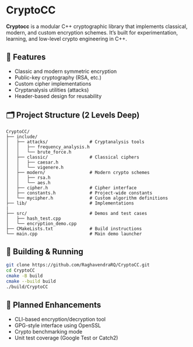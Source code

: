 
# CryptoCC

**Cryptocc** is a modular C++ cryptographic library that implements classical, modern, and custom encryption schemes. It’s built for experimentation, learning, and low-level crypto engineering in C++.

## 🔐 Features

- Classic and modern symmetric encryption
- Public-key cryptography (RSA, etc.)
- Custom cipher implementations
- Cryptanalysis utilities (attacks)
- Header-based design for reusability

## 🗂️ Project Structure (2 Levels Deep)

```
CryptoCC/
├── include/
│   ├── attacks/                # Cryptanalysis tools
│   │   ├── frequency_analysis.h
│   │   └── brute_force.h
│   ├── classic/                # Classical ciphers
│   │   ├── caesar.h
│   │   └── vigenere.h
│   ├── modern/                 # Modern crypto schemes
│   │   ├── rsa.h
│   │   └── aes.h
│   ├── cipher.h                # Cipher interface
│   ├── constants.h             # Project-wide constants
│   └── mycipher.h              # Custom algorithm definitions
├── lib/                        # Implementations
|
├── src/                        # Demos and test cases
│   ├── hash_test.cpp
│   └── encryption_demo.cpp
├── CMakeLists.txt              # Build instructions
└── main.cpp                    # Main demo launcher
```

## 🧪 Building & Running

```bash
git clone https://github.com/RaghavendraRQ/CryptoCC.git
cd CryptoCC
cmake -B build
cmake --build build
./build/CryptoCC
```

## 🚧 Planned Enhancements

- CLI-based encryption/decryption tool
- GPG-style interface using OpenSSL
- Crypto benchmarking mode
- Unit test coverage (Google Test or Catch2)


